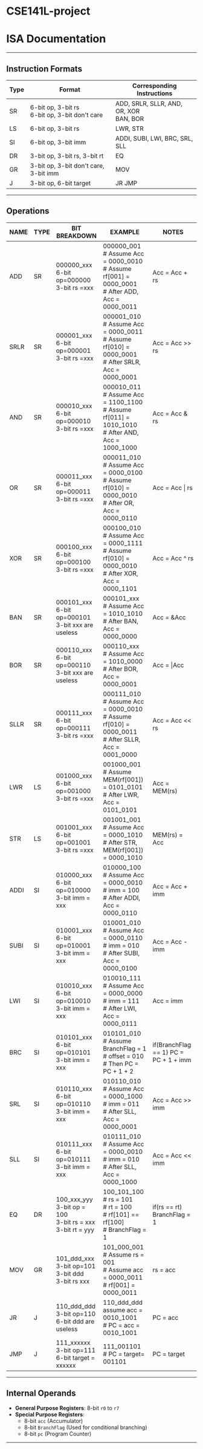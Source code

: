 # CSE141L-project
# ISA Documentation


---

## Instruction Formats

| Type | Format                      | Corresponding Instructions       |
|------|-----------------------------|----------------------------------|
| SR   | 6-bit op, 3-bit rs<br>6-bit op, 3-bit don't care | ADD, SRLR, SLLR, AND, OR, XOR<br>BAN, BOR |
| LS   | 6-bit op, 3-bit rs          | LWR, STR                         |
| SI   | 6-bit op, 3-bit imm         | ADDI, SUBI, LWI, BRC, SRL, SLL |
| DR   | 3-bit op, 3-bit rs, 3-bit rt| EQ                               |
| GR   | 3-bit op, 3-bit don't care, 3-bit imm         | MOV            |
| J    | 3-bit op, 6-bit target      | JR JMP                           |

---

## Operations

| NAME | TYPE | BIT BREAKDOWN | EXAMPLE | NOTES |
|------|------|----------------|---------|-------|
| ADD | SR | 000000_xxx<br>6-bit op=000000<br>3-bit rs =xxx | 000000_001<br># Assume Acc = 0000_0010<br># Assume rf[001] = 0000_0001<br># After ADD, Acc = 0000_0011 | Acc = Acc + rs |
| SRLR | SR | 000001_xxx<br>6-bit op=000001<br>3-bit rs =xxx | 000001_010<br># Assume Acc = 0000_0011<br># Assume rf[010] = 0000_0001<br># After SRLR, Acc = 0000_0001 | Acc = Acc >> rs |
| AND | SR | 000010_xxx<br>6-bit op=000010<br>3-bit rs =xxx | 000010_011<br># Assume Acc = 1100_1100<br># Assume rf[011] = 1010_1010<br># After AND, Acc = 1000_1000 | Acc = Acc & rs |
| OR | SR | 000011_xxx<br>6-bit op=000011<br>3-bit rs =xxx | 000011_010<br># Assume Acc = 0000_0100<br># Assume rf[010] = 0000_0010<br># After OR, Acc = 0000_0110 | Acc = Acc \| rs |
| XOR | SR | 000100_xxx<br>6-bit op=000100<br>3-bit rs =xxx | 000100_010<br># Assume Acc = 0000_1111<br># Assume rf[010] = 0000_0010<br># After XOR, Acc = 0000_1101 | Acc = Acc ^ rs |
| BAN | SR | 000101_xxx<br>6-bit op=000101<br>3-bit xxx are useless | 000101_xxx<br># Assume Acc = 1010_1010<br># After BAN, Acc = 0000_0000 | Acc = &Acc |
| BOR | SR | 000110_xxx<br>6-bit op=000110<br>3-bit xxx are useless | 000110_xxx<br># Assume Acc = 1010_0000<br># After BOR, Acc = 0000_0001 | Acc = \|Acc |
| SLLR | SR | 000111_xxx<br>6-bit op=000111<br>3-bit rs =xxx | 000111_010<br># Assume Acc = 0000_0010<br># Assume rf[010] = 0000_0011<br># After SLLR, Acc = 0001_0000 | Acc = Acc << rs |
| LWR | LS | 001000_xxx<br>6-bit op=001000<br>3-bit rs =xxx | 001000_001<br># Assume MEM(rf[001]) = 0101_0101<br># After LWR, Acc = 0101_0101 | Acc = MEM(rs) |
| STR | LS | 001001_xxx<br>6-bit op=001001<br>3-bit rs =xxx | 001001_001<br># Assume Acc = 0000_1010<br># After STR, MEM(rf[001]) = 0000_1010 | MEM(rs) = Acc |
| ADDI | SI | 010000_xxx<br>6-bit op=010000<br>3-bit imm = xxx | 010000_100<br># Assume Acc = 0000_0010<br># imm = 100<br># After ADDI, Acc = 0000_0110 | Acc = Acc + imm |
| SUBI | SI | 010001_xxx<br>6-bit op=010001<br>3-bit imm = xxx | 010001_010<br># Assume Acc = 0000_0110<br># imm = 010<br># After SUBI, Acc = 0000_0100 | Acc = Acc - imm |
| LWI | SI | 010010_xxx<br>6-bit op=010010<br>3-bit imm = xxx | 010010_111<br># Assume Acc = 0000_0000<br># imm = 111<br># After LWI, Acc = 0000_0111 | Acc = imm |
| BRC | SI | 010101_xxx<br>6-bit op=010101<br>3-bit imm = xxx | 010101_010<br># Assume BranchFlag = 1<br># offset = 010<br># Then PC = PC + 1 + 2 | if(BranchFlag == 1) PC = PC + 1 + imm |
| SRL | SI | 010110_xxx<br>6-bit op=010110<br>3-bit imm = xxx | 010110_010<br># Assume Acc = 0000_1000<br># imm = 011<br># After SLL, Acc = 0000_0001 | Acc = Acc >> imm |
| SLL | SI | 010111_xxx<br>6-bit op=010111<br>3-bit imm = xxx | 010111_010<br># Assume Acc = 0000_0010<br># imm = 010<br># After SLL, Acc = 0000_1000 | Acc = Acc << imm |
| EQ | DR | 100_xxx_yyy<br>3-bit op = 100<br>3-bit rs = xxx<br>3-bit rt = yyy | 100_101_100<br># rs = 101<br># rt = 100<br># rf[101] == rf[100]<br># BranchFlag = 1 | if(rs == rt) BranchFlag = 1 |
| MOV | GR | 101_ddd_xxx<br>3-bit op=101<br>3-bit ddd<br>3-bit rs xxx| 101_000_001<br># Assume rs = 001<br># Assume acc = 0000_0011<br># rf[001] = 0000_0011 | rs = acc |
| JR | J | 110_ddd_ddd<br>3-bit op=110<br>6-bit ddd are useless<br> | 110_ddd_ddd<br>assume acc = 0010_1001<br> # PC = acc = 0010_1001 | PC = acc|
| JMP | J | 111_xxxxxx<br>3-bit op=111<br>6-bit target = xxxxxx | 111_001101<br># PC = target= 001101 | PC = target |

---

## Internal Operands

- **General Purpose Registers**: 8-bit `r0` to `r7`
- **Special Purpose Registers**: 
  - 8-bit `acc` (Accumulator)
  - 8-bit `BranchFlag` (Used for conditional branching)
  - 8-bit `pc` (Program Counter)

---
